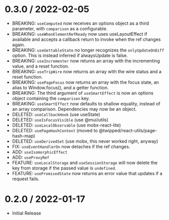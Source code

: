 
0.3.0 / 2022-02-05
==================

  * BREAKING: `useComputed` now receives an options object as a third parameter, with `comparison` as a configurable.
  * BREAKING: `useWhenElementRefReady` now uses useLayoutEffect if available and accepts a callback return to invoke when the ref changes again.
  * BREAKING: `useGettableState` no longer recognizes the `onlyUpdateOnDiff` option. This is instead inferred if alwaysUpdate is false.
  * BREAKING: `useIncrementer` now returns an array with the incrementing value, and a reset function.
  * BREAKING: `useTripWire` now returns an array with the wire status and a reset function.
  * BREAKING: `usePageFocus` now returns an array with the focus state, an alias to Window.focus(), and a getter function.
  * BREAKING: The third argument of `useSmartEffect` is now an options object containing the `comparison` key.
  * BREAKING: `useSmartEffect` now defaults to shallow equality, instead of an array comparison. Dependencies may now be an object.
  * DELETED: `useCallbackHook`    (use useState)
  * DELETED: `useIsFocusVisible`  (use @mui/utils)
  * DELETED: `useLocalObservable` (use mobx-react-lite)
  * DELETED: `usePageHashContext` (moved to @twipped/react-utils/page-hash-map)
  * DELETED: `useDerivedSet`      (use mobx, this never worked right, anyway)
  * FIX: `useEventHandlerOn` now detaches if the ref changes.
  * ADD: `useIsomorphicEffect`
  * ADD: `useProxyRef`
  * FEATURE: `useLocalStorage` and `useSessionStorage` will now delete the key from storage if the passed value is `undefined`.
  * FEATURE: `usePromisedState` now returns an error value that updates if a request fails.


0.2.0 / 2022-01-17
==================

  * Initial Release
